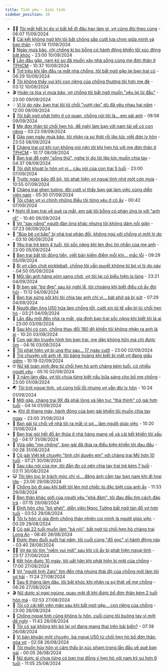```yaml
---
title: Tình yêu - Giới tính
sidebar_position: 10
---
```


<!-- dantri-tinh-yeu-gioi-tinh:START -->
- 👨‍🏫 [Tôi mất hết tự do vì bất kể đi đâu hay làm gì, vợ cũng đòi theo cùng](https://dantri.com.vn/tinh-yeu-gioi-tinh/toi-mat-het-tu-do-vi-bat-ke-di-dau-hay-lam-gi-vo-cung-doi-theo-cung-20240911000841195.htm) - 06:07 11/09/2024
- 🦣 [Cái kết không ngờ khi tôi bắt chồng sắp cưới lựa chọn giữa mình và bạn thân](https://dantri.com.vn/tinh-yeu-gioi-tinh/cai-ket-khong-ngo-khi-toi-bat-chong-sap-cuoi-lua-chon-giua-minh-va-ban-than-20240908223902369.htm) - 03:14 11/09/2024
- 🔭 [Ngày mưa bão, chị chồng ki bo bỗng có hành động khiến tôi xúc động bật khóc](https://dantri.com.vn/tinh-yeu-gioi-tinh/ngay-mua-bao-chi-chong-ki-bo-bong-co-hanh-dong-khien-toi-xuc-dong-bat-khoc-20240910151119022.htm) - 23:00 10/09/2024
- 🧐 [Lần đầu gặp, nam kỹ sư đã muốn xây nhà sống cùng mẹ đơn thân ở TPHCM](https://dantri.com.vn/tinh-yeu-gioi-tinh/lan-dau-gap-nam-ky-su-da-muon-xay-nha-song-cung-me-don-than-o-tphcm-20240910095950977.htm) - 10:37 10/09/2024
- 🫶 [Trớ trêu khi lần đầu ra mắt nhà chồng, tôi bất ngờ gặp lại bạn trai cũ](https://dantri.com.vn/tinh-yeu-gioi-tinh/tro-treu-khi-lan-dau-ra-mat-nha-chong-toi-bat-ngo-gap-lai-ban-trai-cu-20240910132718840.htm) - 06:29 10/09/2024
- 💃 [Tôi không thấy vui khi con riêng của chồng thương tôi hơn mẹ đẻ](https://dantri.com.vn/tinh-yeu-gioi-tinh/toi-khong-thay-vui-khi-con-rieng-cua-chong-thuong-toi-hon-me-de-20240910091204402.htm) - 03:12 10/09/2024
- 🎬 [Hoãn ra tòa vì mưa bão, vợ chồng tôi bất ngờ muốn &quot;yêu lại từ đầu&quot;](https://dantri.com.vn/tinh-yeu-gioi-tinh/hoan-ra-toa-vi-mua-bao-vo-chong-toi-bat-ngo-muon-yeu-lai-tu-dau-20240910004352710.htm) - 23:00 09/09/2024
- 💡 [Vì lý do này, bạn trai tôi từ chối &quot;vượt rào&quot; dù đã yêu nhau hai năm](https://dantri.com.vn/tinh-yeu-gioi-tinh/vi-ly-do-nay-ban-trai-toi-tu-choi-vuot-rao-du-da-yeu-nhau-hai-nam-20240909160819817.htm) - 12:00 09/09/2024
- 🙉 [Tôi bất ngờ phát hiện ở cơ quan, chồng nói tôi là... em gái anh](https://dantri.com.vn/tinh-yeu-gioi-tinh/toi-bat-ngo-phat-hien-o-co-quan-chong-noi-toi-la-em-gai-anh-20240908194619606.htm) - 08:56 09/09/2024
- 🚦 [Mẹ đơn thân từ chối hẹn hò, đề nghị làm bạn với nam tài xế có con riêng](https://dantri.com.vn/tinh-yeu-gioi-tinh/me-don-than-tu-choi-hen-ho-de-nghi-lam-ban-voi-nam-tai-xe-co-con-rieng-20240909095304675.htm) - 03:23 09/09/2024
- 🥸 [Gặp nạn ngày mưa bão, tôi nhận ra sự thật rồi lập tức viết đơn ly hôn](https://dantri.com.vn/tinh-yeu-gioi-tinh/gap-nan-ngay-mua-bao-toi-nhan-ra-su-that-roi-lap-tuc-viet-don-ly-hon-20240909065234208.htm) - 23:53 08/09/2024
- 🤡 [Chàng trai cơ khí run không nói nên lời khi hẹn hò với mẹ đơn thân ở TPHCM](https://dantri.com.vn/tinh-yeu-gioi-tinh/chang-trai-co-khi-run-khong-noi-nen-loi-khi-hen-ho-voi-me-don-than-o-tphcm-20240908095652658.htm) - 10:17 08/09/2024
- 🦩 [Bạn trai đề nghị &quot;sống thử&quot;, nghe lý do tôi lập tức muốn chia tay](https://dantri.com.vn/tinh-yeu-gioi-tinh/ban-trai-de-nghi-song-thu-nghe-ly-do-toi-lap-tuc-muon-chia-tay-20240907170346720.htm) - 04:37 08/09/2024
- 🤡 [Tôi dứt khoát ly hôn vợ vì... câu nói của con trai 5 tuổi](https://dantri.com.vn/tinh-yeu-gioi-tinh/toi-dut-khoat-ly-hon-vo-vi-cau-noi-cua-con-trai-5-tuoi-20240907121622680.htm) - 23:00 07/09/2024
- 🌊 [Trước ngày bão đổ bộ, tôi phát hiện vợ ngoại tình nhờ một cơn mưa](https://dantri.com.vn/tinh-yeu-gioi-tinh/truoc-ngay-bao-do-bo-toi-phat-hien-vo-ngoai-tinh-nho-mot-con-mua-20240907103250310.htm) - 10:55 07/09/2024
- 🐘 [Chàng trai ghen tuông, đòi cưới vì thấy bạn gái làm việc cùng diễn viên nam](https://dantri.com.vn/tinh-yeu-gioi-tinh/chang-trai-ghen-tuong-doi-cuoi-vi-thay-ban-gai-lam-viec-cung-dien-vien-nam-20240907095708780.htm) - 05:30 07/09/2024
- 🚀 [Tôi chán vợ vì chính những điều tôi từng yêu ở cô ấy](https://dantri.com.vn/tinh-yeu-gioi-tinh/toi-chan-vo-vi-chinh-nhung-dieu-toi-tung-yeu-o-co-ay-20240907074144806.htm) - 00:42 07/09/2024
- 🕴 [Nghỉ lễ bạn trai về quê ra mắt, em gái tôi bỗng có phản ứng lạ với &quot;anh rể&quot;](https://dantri.com.vn/tinh-yeu-gioi-tinh/nghi-le-ban-trai-ve-que-ra-mat-em-gai-toi-bong-co-phan-ung-la-voi-anh-re-20240901100520905.htm) - 10:40 06/09/2024
- 🚀 [Vợ &quot;say nắng&quot; người đàn ông khác nhưng tôi không dám nổi giận](https://dantri.com.vn/tinh-yeu-gioi-tinh/vo-say-nang-nguoi-dan-ong-khac-nhung-toi-khong-dam-noi-gian-20240905162900932.htm) - 07:23 06/09/2024
- 👺 [&quot;Búp bê cơ bắp&quot; bị nhà trai phản đối, không ngủ với chồng vì một lý do](https://dantri.com.vn/tinh-yeu-gioi-tinh/bup-be-co-bap-bi-nha-trai-phan-doi-khong-ngu-voi-chong-vi-mot-ly-do-20240906085348766.htm) - 03:10 06/09/2024
- 💄 [Yêu trai trẻ kém 4 tuổi, tôi sốc nặng khi lén đọc tin nhắn của mẹ anh](https://dantri.com.vn/tinh-yeu-gioi-tinh/yeu-trai-tre-kem-4-tuoi-toi-soc-nang-khi-len-doc-tin-nhan-cua-me-anh-20240905115340305.htm) - 23:00 05/09/2024
- 🌊 [Bạn trai bắt tôi đóng tiền, viết bản kiểm điểm mỗi khi... mắc lỗi](https://dantri.com.vn/tinh-yeu-gioi-tinh/ban-trai-bat-toi-dong-tien-viet-ban-kiem-diem-moi-khi-mac-loi-20240905114703533.htm) - 09:29 05/09/2024
- 🚦 [Bị vợ cấm chơi pickleball, chồng tôi vẫn quyết không từ bỏ vì lý do này](https://dantri.com.vn/tinh-yeu-gioi-tinh/bi-vo-cam-choi-pickleball-chong-toi-van-quyet-khong-tu-bo-vi-ly-do-nay-20240904153840959.htm) - 04:50 05/09/2024
- 👹 [Mỗi lần anh hàng xóm sang chơi, vợ tôi lại có biểu hiện lạ lùng](https://dantri.com.vn/tinh-yeu-gioi-tinh/moi-lan-anh-hang-xom-sang-choi-vo-toi-lai-co-bieu-hien-la-lung-20240904154721405.htm) - 23:21 04/09/2024
- 🚀 [Bị bạn gái &quot;bơ đẹp&quot; sau kỳ nghỉ lễ, tôi choáng khi biết điều cô ấy đòi hỏi](https://dantri.com.vn/tinh-yeu-gioi-tinh/bi-ban-gai-bo-dep-sau-ky-nghi-le-toi-choang-khi-biet-dieu-co-ay-doi-hoi-20240904135839368.htm) - 11:12 04/09/2024
- 🌁 [Bạn trai sửng sốt khi tôi chia tay anh chỉ vì... bát phở gà bị sứt](https://dantri.com.vn/tinh-yeu-gioi-tinh/ban-trai-sung-sot-khi-toi-chia-tay-anh-chi-vi-bat-pho-ga-bi-sut-20240904132857940.htm) - 07:29 04/09/2024
- 🧰 [Người đàn ông U50 hứa làm chồng tốt, cưới xin tử tế vẫn bị từ chối hẹn hò](https://dantri.com.vn/tinh-yeu-gioi-tinh/nguoi-dan-ong-u50-hua-lam-chong-tot-cuoi-xin-tu-te-van-bi-tu-choi-hen-ho-20240904075941714.htm) - 03:21 04/09/2024
- 🦅 [Lần đầu mời đến nhà ra mắt, gia đình bạn trai sốc nặng khi biết tôi là ai](https://dantri.com.vn/tinh-yeu-gioi-tinh/lan-dau-moi-den-nha-ra-mat-gia-dinh-ban-trai-soc-nang-khi-biet-toi-la-ai-20240830011506298.htm) - 23:00 03/09/2024
- 🌈 [Sau khi có con, chồng thay đổi 180 độ khiến tôi không nhận ra anh là ai](https://dantri.com.vn/tinh-yeu-gioi-tinh/sau-khi-co-con-chong-thay-doi-180-do-khien-toi-khong-nhan-ra-anh-la-ai-20240903112255526.htm) - 10:20 03/09/2024
- 🌋 [Con gái lên truyền hình tìm bạn trai, mẹ dặn không hôn mà chỉ được ôm](https://dantri.com.vn/tinh-yeu-gioi-tinh/con-gai-len-truyen-hinh-tim-ban-trai-me-dan-khong-hon-ma-chi-duoc-om-20240903090227876.htm) - 04:16 03/09/2024
- 👺 [Tôi phát hiện vợ bị ung thư sau... 17 ngày cưới](https://dantri.com.vn/tinh-yeu-gioi-tinh/toi-phat-hien-vo-bi-ung-thu-sau-17-ngay-cuoi-20240903000514060.htm) - 23:00 02/09/2024
- 🎃 [Trò chuyện với anh rể, tôi bàng hoàng khi biết bí mật vợ đang giấu giếm](https://dantri.com.vn/tinh-yeu-gioi-tinh/tro-chuyen-voi-anh-re-toi-bang-hoang-khi-biet-bi-mat-vo-dang-giau-giem-20240901154439114.htm) - 10:19 02/09/2024
- 🤓 [Nữ kế toán xinh đẹp từ chối hẹn hò anh chàng kém tuổi, có nhiều người yêu](https://dantri.com.vn/tinh-yeu-gioi-tinh/nu-ke-toan-xinh-dep-tu-choi-hen-ho-anh-chang-kem-tuoi-co-nhieu-nguoi-yeu-20240902092316621.htm) - 05:10 02/09/2024
- 🤠 [3 năm làm dâu, vợ tôi chưa từng biết nấu bữa sáng cho bố mẹ chồng](https://dantri.com.vn/tinh-yeu-gioi-tinh/3-nam-lam-dau-vo-toi-chua-tung-biet-nau-bua-sang-cho-bo-me-chong-20240901141848598.htm) - 23:00 01/09/2024
- 🌏 [Tôi trót ngoại tình, vô cùng hối lỗi nhưng vợ vẫn đòi ly hôn](https://dantri.com.vn/tinh-yeu-gioi-tinh/toi-trot-ngoai-tinh-vo-cung-hoi-loi-nhung-vo-van-doi-ly-hon-20240901101715007.htm) - 10:24 01/09/2024
- 🚀 [Mới gặp, chàng trai 9X đã phải lòng và liên tục &quot;thả thính&quot; cô gái hơn tuổi](https://dantri.com.vn/tinh-yeu-gioi-tinh/moi-gap-chang-trai-9x-da-phai-long-va-lien-tuc-tha-thinh-co-gai-hon-tuoi-20240901092458005.htm) - 04:14 01/09/2024
- 🏊 [Khi đi thang máy, hành động của bạn gái khiến tôi muốn chia tay ngay](https://dantri.com.vn/tinh-yeu-gioi-tinh/khi-di-thang-may-hanh-dong-cua-ban-gai-khien-toi-muon-chia-tay-ngay-20240901004609962.htm) - 23:00 31/08/2024
- 🦒 [Bạn gái từ chối về nhà tôi ra mắt vì sợ... làm người giúp việc](https://dantri.com.vn/tinh-yeu-gioi-tinh/ban-gai-tu-choi-ve-nha-toi-ra-mat-vi-so-lam-nguoi-giup-viec-20240831103612389.htm) - 10:20 31/08/2024
- 💂 [Bạn trai gói hết đồ ăn thừa ở nhà hàng mang về và cái kết khiến tôi xấu hổ](https://dantri.com.vn/tinh-yeu-gioi-tinh/ban-trai-goi-het-do-an-thua-o-nha-hang-mang-ve-va-cai-ket-khien-toi-xau-ho-20240830121655366.htm) - 04:17 31/08/2024
- 💫 [Vừa gặp &quot;mẹ chồng&quot;, bạn gái đã đưa ra điều kiện khiến tôi đau đầu](https://dantri.com.vn/tinh-yeu-gioi-tinh/vua-gap-me-chong-ban-gai-da-dua-ra-dieu-kien-khien-toi-dau-dau-20240830100721602.htm) - 00:28 31/08/2024
- 🧠 [Cô gái Việt kể chuyện &quot;tình chị duyên em&quot; với chàng trai Mỹ hơn 10 tuổi](https://dantri.com.vn/tinh-yeu-gioi-tinh/co-gai-viet-ke-chuyen-tinh-chi-duyen-em-voi-chang-trai-my-hon-10-tuoi-20240830103831657.htm) - 07:21 30/08/2024
- 🎡 [Sau câu nói của mẹ, tôi đắn đo có nên chia tay trai trẻ kém 7 tuổi](https://dantri.com.vn/tinh-yeu-gioi-tinh/sau-cau-noi-cua-me-toi-dan-do-co-nen-chia-tay-trai-tre-kem-7-tuoi-20240828205338681.htm) - 03:11 30/08/2024
- 😺 [Tôi liên tục bị trách móc chỉ vì... đăng ảnh cầm tay bạn nam khi đi họp lớp](https://dantri.com.vn/tinh-yeu-gioi-tinh/toi-lien-tuc-bi-trach-moc-chi-vi-dang-anh-cam-tay-ban-nam-khi-di-hop-lop-20240820162147996.htm) - 23:00 29/08/2024
- 🥰 [Chồng bỏ đi sau khi biết tôi lén mở chiếc tủ đặc biệt của anh ấy](https://dantri.com.vn/tinh-yeu-gioi-tinh/chong-bo-di-sau-khi-biet-toi-len-mo-chiec-tu-dac-biet-cua-anh-ay-20240829104454276.htm) - 11:33 29/08/2024
- 🐲 [Bạn thân khác giới của người yêu &quot;phá đám&quot;, tôi đau đầu tìm cách đáp trả](https://dantri.com.vn/tinh-yeu-gioi-tinh/ban-than-khac-gioi-cua-nguoi-yeu-pha-dam-toi-dau-dau-tim-cach-dap-tra-20240827165924369.htm) - 07:15 29/08/2024
- 🌝 [Định hôn cho &quot;bõ ghét&quot;, diễn viên Ngọc Tưởng bất ngờ tán đổ vợ hơn tuổi](https://dantri.com.vn/tinh-yeu-gioi-tinh/dinh-hon-cho-bo-ghet-dien-vien-ngoc-tuong-bat-ngo-tan-do-vo-hon-tuoi-20240829091305310.htm) - 03:53 29/08/2024
- 🐲 [Tôi ly hôn vì gia đình chồng thản nhiên coi mình là người giúp việc](https://dantri.com.vn/tinh-yeu-gioi-tinh/toi-ly-hon-vi-gia-dinh-chong-than-nhien-coi-minh-la-nguoi-giup-viec-20240826102640585.htm) - 00:29 29/08/2024
- 📝 [Cô gái 22 tuổi muốn làm &quot;bà nội&quot;, bất ngờ từ chối hẹn hò chàng trai Long An](https://dantri.com.vn/tinh-yeu-gioi-tinh/co-gai-22-tuoi-muon-lam-ba-noi-bat-ngo-tu-choi-hen-ho-chang-trai-long-an-20240828105255388.htm) - 08:40 28/08/2024
- 🦏 [Được theo đuổi suốt hai năm, tôi cuối cùng &quot;đổ gục&quot; vì hành động này](https://dantri.com.vn/tinh-yeu-gioi-tinh/duoc-theo-duoi-suot-hai-nam-toi-cuoi-cung-do-guc-vi-hanh-dong-nay-20240827175540061.htm) - 03:40 28/08/2024
- 🧑‍🏫 [Vợ ép tôi tìm &quot;niềm vui mới&quot; sau khi cô ấy bị phát hiện ngoại tình](https://dantri.com.vn/tinh-yeu-gioi-tinh/vo-ep-toi-tim-niem-vui-moi-sau-khi-co-ay-bi-phat-hien-ngoai-tinh-20240825174108242.htm) - 23:17 27/08/2024
- 🦍 [Kết hôn được 10 ngày, tôi uất hận khi phát hiện bí mật của chồng](https://dantri.com.vn/tinh-yeu-gioi-tinh/ket-hon-duoc-10-ngay-toi-uat-han-khi-phat-hien-bi-mat-cua-chong-20240824154341016.htm) - 17:00 27/08/2024
- 🌋 [Vợ &quot;người tình Zalo&quot; tìm đến nhà nhưng thái độ của chồng mới làm tôi sợ hãi](https://dantri.com.vn/tinh-yeu-gioi-tinh/vo-nguoi-tinh-zalo-tim-den-nha-nhung-thai-do-cua-chong-moi-lam-toi-so-hai-20240827112035490.htm) - 11:24 27/08/2024
- 💯 [Sau 6 tháng làm dâu, tôi bật khóc khi nhận ra sự thật về mẹ chồng](https://dantri.com.vn/tinh-yeu-gioi-tinh/sau-6-thang-lam-dau-toi-bat-khoc-khi-nhan-ra-su-that-ve-me-chong-20240827121533288.htm) - 06:26 27/08/2024
- 🎬 [Nữ dược sĩ ngại ngùng, quay mặt đi khi được bố đơn thân kém 2 tuổi hôn má](https://dantri.com.vn/tinh-yeu-gioi-tinh/nu-duoc-si-ngai-ngung-quay-mat-di-khi-duoc-bo-don-than-kem-2-tuoi-hon-ma-20240827065635863.htm) - 02:53 27/08/2024
- 📝 [Tôi có cái kết viên mãn sau khi bất ngờ gặp... con riêng của chồng](https://dantri.com.vn/tinh-yeu-gioi-tinh/toi-co-cai-ket-vien-man-sau-khi-bat-ngo-gap-con-rieng-cua-chong-20240826122105941.htm) - 23:00 26/08/2024
- 🧐 [Chồng ngoại tình cũng không ly hôn, cuối cùng tôi buông tay vì một đề nghị](https://dantri.com.vn/tinh-yeu-gioi-tinh/chong-ngoai-tinh-cung-khong-ly-hon-cuoi-cung-toi-buong-tay-vi-mot-de-nghi-20240826101825138.htm) - 11:43 26/08/2024
- 🤠 [Tôi có sai không khi bỏ lại vợ đang mang thai trên bãi biển?](https://dantri.com.vn/tinh-yeu-gioi-tinh/toi-co-sai-khong-khi-bo-lai-vo-dang-mang-thai-tren-bai-bien-20240825181538681.htm) - 07:38 26/08/2024
- 💼 [Vì băn khoăn một chuyện, bà ngoại U50 từ chối hẹn hò bố đơn thân, góa vợ](https://dantri.com.vn/tinh-yeu-gioi-tinh/vi-ban-khoan-mot-chuyen-ba-ngoai-u50-tu-choi-hen-ho-bo-don-than-goa-vo-20240826095206333.htm) - 02:58 26/08/2024
- 💪 [Tôi muốn hủy hôn vì cảm thấy bị xúc phạm trong lần đầu về quê bạn gái](https://dantri.com.vn/tinh-yeu-gioi-tinh/toi-muon-huy-hon-vi-cam-thay-bi-xuc-pham-trong-lan-dau-ve-que-ban-gai-20240822170832232.htm) - 00:05 26/08/2024
- 💂 [Nữ dược sĩ chưa từng có bạn trai đồng ý hẹn hò với nam kỹ sư hơn 6 tuổi](https://dantri.com.vn/tinh-yeu-gioi-tinh/nu-duoc-si-chua-tung-co-ban-trai-dong-y-hen-ho-voi-nam-ky-su-hon-6-tuoi-20240825100349046.htm) - 11:05 25/08/2024<!-- dantri-tinh-yeu-gioi-tinh:END -->
